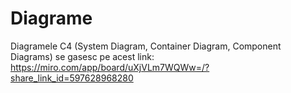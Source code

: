 # **Diagrame**

Diagramele C4 (System Diagram, Container Diagram, Component Diagrams) se gasesc pe acest link: 
https://miro.com/app/board/uXjVLm7WQWw=/?share_link_id=597628968280
